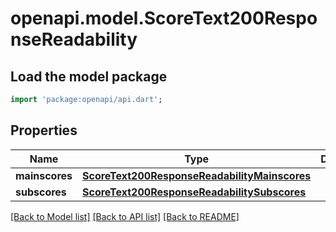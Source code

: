# openapi.model.ScoreText200ResponseReadability

## Load the model package
```dart
import 'package:openapi/api.dart';
```

## Properties
Name | Type | Description | Notes
------------ | ------------- | ------------- | -------------
**mainscores** | [**ScoreText200ResponseReadabilityMainscores**](ScoreText200ResponseReadabilityMainscores.md) |  | [optional] 
**subscores** | [**ScoreText200ResponseReadabilitySubscores**](ScoreText200ResponseReadabilitySubscores.md) |  | [optional] 

[[Back to Model list]](../README.md#documentation-for-models) [[Back to API list]](../README.md#documentation-for-api-endpoints) [[Back to README]](../README.md)


